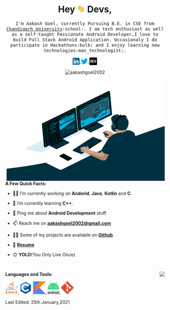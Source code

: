<h1 align="center">Hey <img src="https://raw.githubusercontent.com/aakashgoel2002/aakashgoel2002/main/assets/hello.gif" width="25px"> Devs,</h1>

<p align="center">
<samp>
    I'm Aakash Goel, currently Pursuing B.E. in CSE from <a href="https://www.cuchd.in/">Chandigarh University</a>:school:. I am tech enthusiast as well as a self-taught Passionate Android Developer,I love to build Full Stack Android Application. Occasionaly I do participate in Hackathons:bulb: and I enjoy learning new technologies:man_technologist:.
  </samp>
</p>
<p align="center">
<a href="https://www.linkedin.com/in/aakashgoel2002/">
  <img align="center" alt="Aakash's LinkedIN" width="22px" src="https://raw.githubusercontent.com/aakashgoel2002/aakashgoel2002/main/assets/linkedin.svg" />
</a>
<a href="https://twitter.com/aakashgoel2002">
  <img align="center" alt="Aakash's Twitter" width="22px" src="https://raw.githubusercontent.com/aakashgoel2002/aakashgoel2002/main/assets/twitter.svg" />
</a>
<a href="https://dev.to/aakashgoel2002/">
  <img align="center" alt="Aakash's Dev Profile" width="26px" src="https://raw.githubusercontent.com/aakashgoel2002/aakashgoel2002/main/assets/devto.svg" />
</a>
</p>
<p align="center"> <img src="https://komarev.com/ghpvc/?username=aakashgoel2002&label=Profile%20views&color=0e75b6&style=flat" alt="aakashgoel2002" /> 
<p align="right">
    <img align="right" alt="GIF" src="https://github.com/aakashgoel2002/aakashgoel2002/blob/main/assets/code.gif?raw=true" width="500" height="320" />
    </p>
<p align="left">
    
**A Few Quick Facts:**

- 👨‍💻 I’m currently working on **Andorid**, **Java**, **Kotlin** and **C**.

- 🌱 I’m currently learning **C++**.

- 💬 Ping me about **Android Development** stuff.

- 📫 Reach me on **aakashgoel2002@gmail.com**

- 👨‍💻 Some of my projects are available on <a href="https://github.com/aakashgoel2002?tab=repositories">**Github**</a>.

- 📄 <a href="https://drive.google.com/file/d/1R59kLv-ZM4WS77Y4t5T94GFwoFtN_YWb/view?usp=sharing">**Resume**</a>

- 😊 **YOLO**(You Only Live Once)
<br/>
</p>

<p><img align="right" src="https://github-readme-stats.vercel.app/api/top-langs/?username=aakashgoel2002&layout=compact&theme=gruvbox" /></p>

<p align="left">

**Languages and Tools:**

<a href="https://www.java.com" target="_blank"> <img src="https://raw.githubusercontent.com/aakashgoel2002/aakashgoel2002/main/assets/java.svg" alt="java" width="40" height="40"/> </a>
<a href="https://www.cprogramming.com/" target="_blank"> <img src="https://raw.githubusercontent.com/aakashgoel2002/aakashgoel2002/main/assets/c.svg" alt="c" width="40" height="40"/> </a> 
<a href="https://kotlinlang.org" target="_blank"> <img src="https://raw.githubusercontent.com/aakashgoel2002/aakashgoel2002/main/assets/kotlin.svg" alt="kotlin" width="40" height="40"/> </a> 
<a href="https://developer.android.com/" target="_blank"> <img src="https://raw.githubusercontent.com/aakashgoel2002/aakashgoel2002/main/assets/android.svg" alt="android" width="40" height="40"/> </a> 
<a href="https://git-scm.com/" target="_blank"> <img src="https://raw.githubusercontent.com/aakashgoel2002/aakashgoel2002/main/assets/git.svg" alt="git" width="40" height="40"/> </a> 
</p>
<p align="left">
    
    
Last Edited: 25th January,2021
</p>
